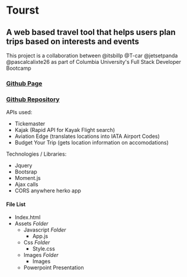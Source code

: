 # Tourst

## A web based travel tool that helps users plan trips based on interests and events 

This project is a collaboration between @itsbillp @T-car @jetsetpanda @pascalcalixte26 as part of Columbia University's Full Stack Developer Bootcamp 

### [Github Page](https://itsbillp.github.io/WebApp-Tourst/)

### [Github Repository](https://github.com/itsbillp/WebApp-Tourst)


APIs used:
- Tickemaster
- Kajak (Rapid API for Kayak Flight search)
- Aviation Edge (translates locations into IATA Airport Codes)
- Budget Your Trip (gets location information on accomodations)

Technologies / Libraries: 
- Jquery
- Bootsrap
- Moment.js
- Ajax calls
- CORS anywhere herko app 


#### File List

- Index.html 
- Assets *Folder*
  - Javascript *Folder*
	- App.js
  - Css *Folder*
    - Style.css
  - Images *Folder*
    - Images
  - Powerpoint Presentation
